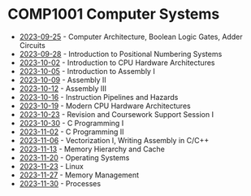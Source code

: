 # COMP1001 Computer Systems

- [2023-09-25](/learning-uni/COMP1001/notes/2023-09-25.md) - Computer Architecture, Boolean Logic Gates, Adder Circuits
- [2023-09-28](/learning-uni/COMP1001/notes/2023-09-28.md) - Introduction to Positional Numbering Systems
- [2023-10-02](/learning-uni/COMP1001/notes/2023-10-02.md) - Introduction to CPU Hardware Architectures
- [2023-10-05](/learning-uni/COMP1001/notes/2023-10-05.md) - Introduction to Assembly I
- [2023-10-09](/learning-uni/COMP1001/notes/2023-10-09.md) - Assembly II
- [2023-10-12](/learning-uni/COMP1001/notes/2023-10-12.md) - Assembly III
- [2023-10-16](/learning-uni/COMP1001/notes/2023-10-16.md) - Instruction Pipelines and Hazards
- [2023-10-19](/learning-uni/COMP1001/notes/2023-10-19.md) - Modern CPU Hardware Architectures
- [2023-10-23](/learning-uni/COMP1001/notes/2023-10-23.md) - Revision and Coursework Support Session I
- [2023-10-30](/learning-uni/COMP1001/notes/2023-10-30.md) - C Programming I
- [2023-11-02](/learning-uni/COMP1001/notes/2023-11-02.md) - C Programming II
- [2023-11-06](/learning-uni/COMP1001/notes/2023-11-06.md) - Vectorization I, Writing Assembly in C/C++
- [2023-11-13](/learning-uni/COMP1001/notes/2023-11-13.md) - Memory Hierarchy and Cache
- [2023-11-20](/learning-uni/COMP1001/notes/2023-11-20.md) - Operating Systems
- [2023-11-23](/learning-uni/COMP1001/notes/2023-11-23.md) - Linux
- [2023-11-27](/learning-uni/COMP1001/notes/2023-11-27.md) - Memory Management
- [2023-11-30](/learning-uni/COMP1001/notes/2023-11-30.md) - Processes